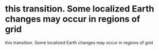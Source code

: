 # this transition. Some localized Earth changes may occur in regions of grid

this transition. Some localized Earth changes may occur in regions of grid